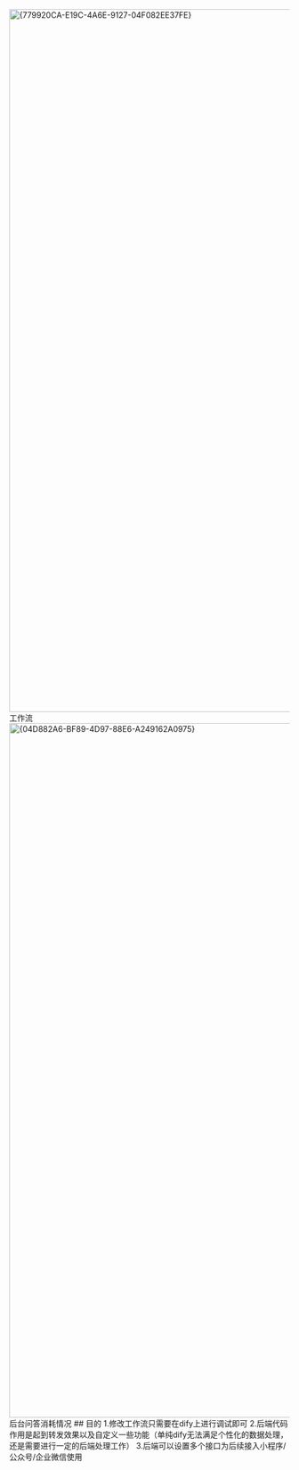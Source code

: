 <img width="1263" alt="{779920CA-E19C-4A6E-9127-04F082EE37FE}" src="https://github.com/user-attachments/assets/62bbf8cb-8335-4624-9639-54b326de3a92" />
工作流
<img width="1248" alt="{04D882A6-BF89-4D97-88E6-A249162A0975}" src="https://github.com/user-attachments/assets/98334a21-4729-4e2f-ac94-a536593666f5" />
后台问答消耗情况
## 目的
1.修改工作流只需要在dify上进行调试即可
2.后端代码作用是起到转发效果以及自定义一些功能（单纯dify无法满足个性化的数据处理，还是需要进行一定的后端处理工作）
3.后端可以设置多个接口为后续接入小程序/公众号/企业微信使用
